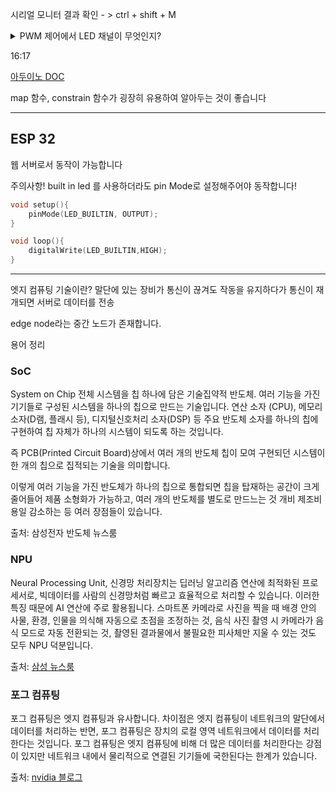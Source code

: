 

시리얼 모니터 결과 확인 - >
ctrl + shift + M

<details>
<summary>PWM 제어에서 LED 채널이 무엇인지?
</summary>


channel 당 하나의 제품을 제어한다고 보시면 됩니다.
마치 cpu 코어 개수 같은 개념이라


순서대로 임의로 부여해서 사용하면 되는 것인가요?


channel 이 몇 개 지원하냐에 따라 몇 개의 PWM 제어를 별도로 제어할 수 있는가 를 나타냅니다
 0부터 채워 넣는 게 낫겠죠



혹시 몇번까지 있는지는
어떻게 알 수 있나요?


https://www.upesy.com/blogs/tutorials/esp32-pinout-reference-gpio-pins-ultimate-guide
18개까지 지원이 된다고 나와있습니다

</details>

16:17

[아두이노 DOC](https://www.arduino.cc/reference/ko/)

map 함수, constrain 함수가 굉장히 유용하여 알아두는 것이 좋습니다

<hr>

## ESP 32
웹 서버로서 동작이 가능합니다

주의사항!
built in led 를 사용하더라도 
pin Mode로 설정해주어야 동작합니다!
```ino
void setup(){
    pinMode(LED_BUILTIN, OUTPUT);
}

void loop(){
    digitalWrite(LED_BUILTIN,HIGH);
}
```

<hr>

엣지 컴퓨팅 기술이란?
말단에 있는 장비가 통신이 끊겨도 작동을 유지하다가 
통신이 재개되면 서버로 데이터를 전송

edge node라는 중간 노드가 존재합니다.

용어 정리
### SoC

System on Chip
전체 시스템을 칩 하나에 담은 기술집약적 반도체. 
여러 기능을 가진 기기들로 구성된 시스템을 하나의 칩으로 만드는 기술입니다. 연산 소자 (CPU), 메모리 소자(D램, 플래시 등), 디지털신호처리 소자(DSP) 등 주요 반도체 소자를 하나의 칩에 구현하여 칩 자체가 하나의 시스템이 되도록 하는 것입니다.

즉 PCB(Printed Circuit Board)상에서 여러 개의 반도체 칩이 모여 구현되던 시스템이 한 개의 칩으로 집적되는 기술을 의미합니다.

이렇게 여러 기능을 가진 반도체가 하나의 칩으로 통합되면 칩을 탑재하는 공간이 크게 줄어들어 제품 소형화가 가능하고, 여러 개의 반도체를 별도로 만드느는 것 개비 제조비용일 감소하는 등 여러 장점들이 있습니다.

출처: 삼성전자 반도체 뉴스룸


### NPU

Neural Processing Unit, 신경망 처리장치는 딥러닝 알고리즘 연산에 최적화된 프로세서로, 빅데이터를 사람의 신경망처럼 빠르고 효율적으로 처리할 수 있습니다. 이러한 특징 때문에 AI 연산에 주로 활용됩니다.
스마트폰 카메라로 사진을 찍을 때 배경 안의 사물, 환경, 인물을 의식해 자동으로 초점을 조정하는 것, 음식 사진 촬영 시 카메라가 음식 모드로 자동 전환되는 것, 촬영된 결과물에서 불필요한 피사체만 지울 수 있는 것도 모두 NPU 덕분입니다.

출처: [삼성 뉴스룸](https://news.samsung.com/kr/%EC%97%91%EC%8B%9C%EB%85%B8%EC%8A%A4-%EA%B0%9C%EB%B0%9C-%EB%A6%AC%EB%8D%94%EB%93%A4%EC%9D%B4-soc%EB%A5%BC-%EB%A7%90%ED%95%98%EB%8B%A4-%E2%91%A1-cpu-%C2%B7-npu-%EC%95%8C%EC%95%84)

### 포그 컴퓨팅

포그 컴퓨팅은 엣지 컴퓨팅과 유사합니다. 차이점은 엣지 컴퓨팅이 네트워크의 말단에서 데이터를 처리하는 반면, 포그 컴퓨팅은 장치의 로컬 영역 네트워크에서 데이터를 처리한다는 것입니다. 포그 컴퓨팅은 엣지 컴퓨팅에 비해 더 많은 데이터를 처리한다는 강점이 있지만 네트워크 내에서 물리적으로 연결된 기기들에 국한된다는 한계가 있습니다.

출처: [nvidia 블로그](https://blogs.nvidia.co.kr/2021/01/26/what-is-edge-computing/)

